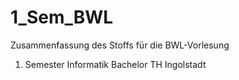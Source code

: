 1_Sem_BWL
=========
Zusammenfassung des Stoffs für die BWL-Vorlesung
1. Semester Informatik Bachelor TH Ingolstadt

